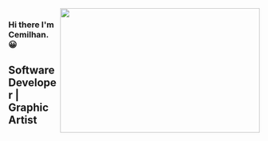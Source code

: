 <img src = "https://media.giphy.com/media/ZVik7pBtu9dNS/source.gif" align="right" width="400" height = "250">

### Hi there I'm Cemilhan. :grinning:

## Software Developer | Graphic Artist
